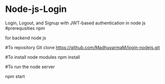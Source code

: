 # Node-js-Login
Login, Logout, and Signup with JWT-based authentication in node js
#prerequsities 
npm

for backend node js

#To repository Git clone  https://github.com/MadhuvarmaM/login-nodejs.git

#To install node modules 
npm install 

#To run the node server

npm start


